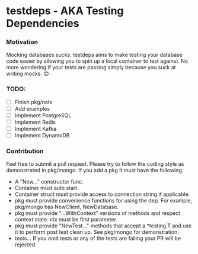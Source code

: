 # testdeps - AKA Testing Dependencies

### Motivation

Mocking databases sucks. testdeps aims to make testing your database code easier by allowing you to spin up a local
container to test against. No more wondering if your tests are passing simply because you suck at writing mocks. 🙃

### TODO:

- [ ] Finish pkg/nats
- [ ] Add examples
- [ ] Implement PostgreSQL
- [ ] Implement Redis
- [ ] Implement Kafka
- [ ] Implement DynamoDB

### Contribution

Feel free to submit a pull request. Please try to follow the coding style as demonstrated in pkg/mongo. If you add a pkg
it must have the following.

- A "New..." constructor func.
- Container must auto start.
- Container struct must provide access to connection string if applicable.
- pkg must provide convenience functions for using the dep. For example, pkg/mongo has NewClient, NewDatabase.
- pkg must provide "...WithContext" versions of methods and respect context state. ctx must be first parameter.
- pkg must provide "NewTest..." methods that accept a *testing.T and use it to perform post test clean up. See pkg/mongo
  for demonstration.
- tests... If you omit tests or any of the tests are failing your PR will be rejected.

